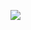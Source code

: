 ![](https://raw.githubusercontent.com/MoisesGuz240/ProgramacionWeb-Moises/tarea9/unidad2/tarea9.png)
